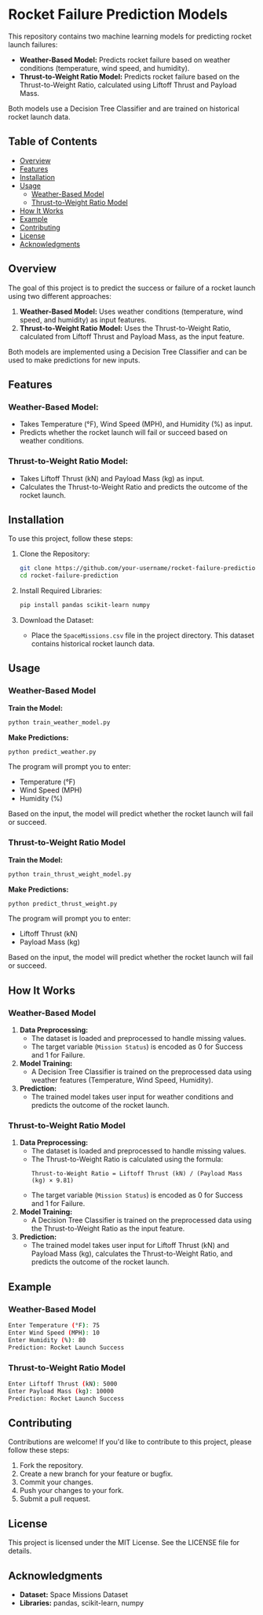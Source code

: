 # Rocket Failure Prediction Models

This repository contains two machine learning models for predicting rocket launch failures:

- **Weather-Based Model:** Predicts rocket failure based on weather conditions (temperature, wind speed, and humidity).
- **Thrust-to-Weight Ratio Model:** Predicts rocket failure based on the Thrust-to-Weight Ratio, calculated using Liftoff Thrust and Payload Mass.

Both models use a Decision Tree Classifier and are trained on historical rocket launch data.

## Table of Contents

- [Overview](#overview)
- [Features](#features)
- [Installation](#installation)
- [Usage](#usage)
  - [Weather-Based Model](#weather-based-model)
  - [Thrust-to-Weight Ratio Model](#thrust-to-weight-ratio-model)
- [How It Works](#how-it-works)
- [Example](#example)
- [Contributing](#contributing)
- [License](#license)
- [Acknowledgments](#acknowledgments)

## Overview

The goal of this project is to predict the success or failure of a rocket launch using two different approaches:

1. **Weather-Based Model:** Uses weather conditions (temperature, wind speed, and humidity) as input features.
2. **Thrust-to-Weight Ratio Model:** Uses the Thrust-to-Weight Ratio, calculated from Liftoff Thrust and Payload Mass, as the input feature.

Both models are implemented using a Decision Tree Classifier and can be used to make predictions for new inputs.

## Features

### Weather-Based Model:
- Takes Temperature (°F), Wind Speed (MPH), and Humidity (%) as input.
- Predicts whether the rocket launch will fail or succeed based on weather conditions.

### Thrust-to-Weight Ratio Model:
- Takes Liftoff Thrust (kN) and Payload Mass (kg) as input.
- Calculates the Thrust-to-Weight Ratio and predicts the outcome of the rocket launch.

## Installation

To use this project, follow these steps:

1. Clone the Repository:
    ```bash
    git clone https://github.com/your-username/rocket-failure-prediction.git
    cd rocket-failure-prediction
    ```

2. Install Required Libraries:
    ```bash
    pip install pandas scikit-learn numpy
    ```

3. Download the Dataset:
    - Place the `SpaceMissions.csv` file in the project directory. This dataset contains historical rocket launch data.

## Usage

### Weather-Based Model

**Train the Model:**
```bash
python train_weather_model.py
```

**Make Predictions:**
```bash
python predict_weather.py
```
The program will prompt you to enter:
- Temperature (°F)
- Wind Speed (MPH)
- Humidity (%)

Based on the input, the model will predict whether the rocket launch will fail or succeed.

### Thrust-to-Weight Ratio Model

**Train the Model:**
```bash
python train_thrust_weight_model.py
```

**Make Predictions:**
```bash
python predict_thrust_weight.py
```
The program will prompt you to enter:
- Liftoff Thrust (kN)
- Payload Mass (kg)

Based on the input, the model will predict whether the rocket launch will fail or succeed.

## How It Works

### Weather-Based Model
1. **Data Preprocessing:**
    - The dataset is loaded and preprocessed to handle missing values.
    - The target variable (`Mission Status`) is encoded as 0 for Success and 1 for Failure.
2. **Model Training:**
    - A Decision Tree Classifier is trained on the preprocessed data using weather features (Temperature, Wind Speed, Humidity).
3. **Prediction:**
    - The trained model takes user input for weather conditions and predicts the outcome of the rocket launch.

### Thrust-to-Weight Ratio Model
1. **Data Preprocessing:**
    - The dataset is loaded and preprocessed to handle missing values.
    - The Thrust-to-Weight Ratio is calculated using the formula:
      ```
      Thrust-to-Weight Ratio = Liftoff Thrust (kN) / (Payload Mass (kg) × 9.81)
      ```
    - The target variable (`Mission Status`) is encoded as 0 for Success and 1 for Failure.
2. **Model Training:**
    - A Decision Tree Classifier is trained on the preprocessed data using the Thrust-to-Weight Ratio as the input feature.
3. **Prediction:**
    - The trained model takes user input for Liftoff Thrust (kN) and Payload Mass (kg), calculates the Thrust-to-Weight Ratio, and predicts the outcome of the rocket launch.

## Example

### Weather-Based Model
```bash
Enter Temperature (°F): 75
Enter Wind Speed (MPH): 10
Enter Humidity (%): 80
Prediction: Rocket Launch Success
```

### Thrust-to-Weight Ratio Model
```bash
Enter Liftoff Thrust (kN): 5000
Enter Payload Mass (kg): 10000
Prediction: Rocket Launch Success
```

## Contributing

Contributions are welcome! If you'd like to contribute to this project, please follow these steps:

1. Fork the repository.
2. Create a new branch for your feature or bugfix.
3. Commit your changes.
4. Push your changes to your fork.
5. Submit a pull request.

## License

This project is licensed under the MIT License. See the LICENSE file for details.

## Acknowledgments

- **Dataset:** Space Missions Dataset
- **Libraries:** pandas, scikit-learn, numpy

